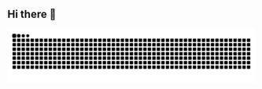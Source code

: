 ## Hi there 👋

<picture>
  <source media="(prefers-color-scheme: dark)" srcset="https://raw.githubusercontent.com/vanishingtacos/vanishingtacos/output/github-snake-dark.svg" />
  <source media="(prefers-color-scheme: light)" srcset="https://raw.githubusercontent.com/VanishingTacos/vanishingtacos/output/github-snake.svg" />
  <img alt="github-snake" src="https://raw.githubusercontent.com/vanishingtacos/vanishingtacos/output/github-snake.svg" />
</picture>